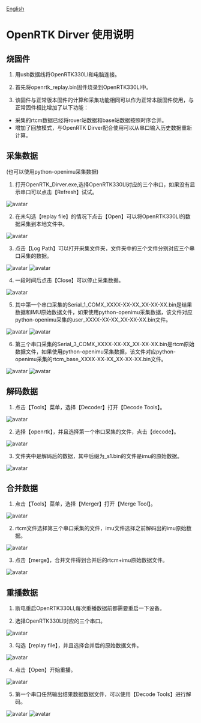 [English](README-En.md)

# OpenRTK Dirver 使用说明

## 烧固件

1. 用usb数据线将OpenRTK330LI和电脑连接。

2. 首先将openrtk_replay.bin固件烧录到OpenRTK330LI中。

3. 该固件与正常版本固件的计算和采集功能相同可以作为正常本版固件使用，与正常固件相比增加了以下功能： 
  - 采集的rtcm数据已经将rover站数据和base站数据按照时序合并。
  - 增加了回放模式，与OpenRTK Dirver配合使用可以从串口输入历史数据重新计算。

## 采集数据
(也可以使用python-openimu采集数据)

1. 打开OpenRTK_Dirver.exe,选择OpenRTK330LI对应的三个串口，如果没有显示串口可以点击【Refresh】试试。

![avatar](./img/01.png)

2. 在未勾选【replay file】的情况下点击【Open】可以将OpenRTK330LI的数据采集到本地文件中。

![avatar](./img/02.png)

3. 点击【Log Path】可以打开采集文件夹，文件夹中的三个文件分别对应三个串口采集的数据。

![avatar](./img/03.png)
![avatar](./img/04.png)

4. 一段时间后点击【Close】可以停止采集数据。

![avatar](./img/05.png)

5. 其中第一个串口采集的Serial_1_COMX_XXXX-XX-XX_XX-XX-XX.bin是结果数据和IMU原始数据文件，如果使用python-openimu采集数据，该文件对应python-openimu采集的user_XXXX-XX-XX_XX-XX-XX.bin文件。

![avatar](./img/06.png)
![avatar](./img/06-1.png)

6. 第三个串口采集的Serial_3_COMX_XXXX-XX-XX_XX-XX-XX.bin是rtcm原始数据文件，如果使用python-openimu采集数据，该文件对应python-openimu采集的rtcm_base_XXXX-XX-XX_XX-XX-XX.bin文件。

![avatar](./img/07.png)
![avatar](./img/07-1.png)

## 解码数据

1. 点击【Tools】菜单，选择【Decoder】打开【Decode Tools】。

![avatar](./img/08.png)

2. 选择【openrtk】，并且选择第一个串口采集的文件，点击【decode】。

![avatar](./img/09.png)

3. 文件夹中是解码后的数据，其中后缀为_s1.bin的文件是imu的原始数据。

![avatar](./img/10.png)

## 合并数据

1. 点击【Tools】菜单，选择【Merger】打开【Merge Tool】。

![avatar](./img/11.png)

2. rtcm文件选择第三个串口采集的文件，imu文件选择之前解码出的imu原始数据。

![avatar](./img/12.png)

3. 点击【merge】，合并文件得到合并后的rtcm+imu原始数据文件。

![avatar](./img/13.png)

## 重播数据

1. 断电重启OpenRTK330LI,每次重播数据前都需要重启一下设备。

2. 选择OpenRTK330LI对应的三个串口。

![avatar](./img/01.png)

3. 勾选【replay file】，并且选择合并后的原始数据文件。

![avatar](./img/14.png)

4. 点击【Open】开始重播。

![avatar](./img/15.png)

5. 第一个串口任然输出结果数据数据文件，可以使用【Decode Tools】进行解码。

![avatar](./img/16.png)
![avatar](./img/17.png)



